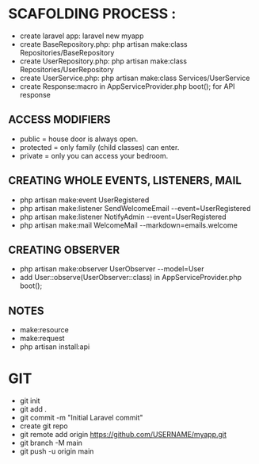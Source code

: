 # SCAFOLDING PROCESS :
* create laravel app: laravel new myapp
* create BaseRepository.php: php artisan make:class Repositories/BaseRepository
* create UserRepository.php: php artisan make:class Repositories/UserRepository
* create UserService.php: php artisan make:class Services/UserService
* create Response:macro in AppServiceProvider.php boot(); for API response

## ACCESS MODIFIERS
* public = house door is always open.
* protected = only family (child classes) can enter.
* private = only you can access your bedroom.

## CREATING WHOLE EVENTS, LISTENERS, MAIL
* php artisan make:event UserRegistered
* php artisan make:listener SendWelcomeEmail --event=UserRegistered
* php artisan make:listener NotifyAdmin --event=UserRegistered
* php artisan make:mail WelcomeMail --markdown=emails.welcome

## CREATING OBSERVER
* php artisan make:observer UserObserver --model=User
* add User::observe(UserObserver::class) in AppServiceProvider.php boot();

## NOTES
* make:resource
* make:request
* php artisan install:api

# GIT
* git init
* git add .
* git commit -m "Initial Laravel commit"
* create git repo
* git remote add origin https://github.com/USERNAME/myapp.git
* git branch -M main
* git push -u origin main
